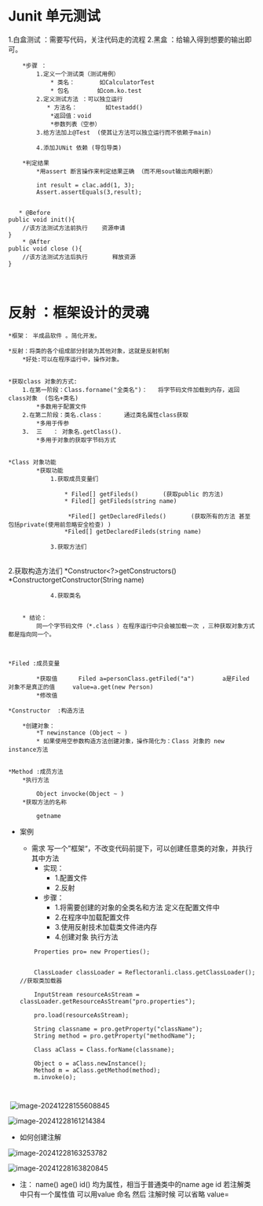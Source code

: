 #   Junit 单元测试 

1.白盒测试  ：需要写代码，关注代码走的流程
2.黑盒 ：给输入得到想要的输出即可。

        *步骤 ：
            1.定义一个测试类（测试用例）
                * 类名：       如CalculatorTest 
                * 包名        如com.ko.test
            2.定义测试方法 ：可以独立运行
               * 方法名：        如testadd()
                *返回值：void
                *参数列表（空参）
            3.给方法加上@Test  (使其让方法可以独立运行而不依赖于main)
    
            4.添加JUNit 依赖 (导包导类)
    
        *判定结果
            *用assert 断言操作来判定结果正确 （而不用sout输出肉眼判断）

~~~
        int result = clac.add(1, 3);
        Assert.assertEquals(3,result);
        
~~~


       * @Before
    public void init(){
        //该方法测试方法前执行    资源申请
    }
        * @After
    public void close (){
        //该方法测试方法后执行       释放资源
    }


​        
# 反射 ：框架设计的灵魂
    *框架： 半成品软件 。简化开发。
    
    *反射：将类的各个组成部分封装为其他对象，这就是反射机制
        *好处:可以在程序运行中，操作对象。


    *获取class 对象的方式:
        1.在第一阶段：Class.forname("全类名")：   将字节码文件加载到内存，返回class对象  (包名+类名)
            *多数用于配置文件
        2.在第二阶段：类名.class：      通过类名属性class获取
            *多用于传参
        3.  三   ： 对象名.getClass().
            *多用于对象的获取字节码方式


    *Class 对象功能 
            *获取功能
                1.获取成员变量们
    
                    * Filed[] getFileds()       (获取public 的方法)
                    * Filed[] getFileds(string name)
    
                     *Filed[] getDeclaredFileds()       (获取所有的方法 甚至包括private(使用前忽略安全检查) )
                    *Filed[] getDeclaredFileds(string name)
    
                3.获取方法们


​                   
                2.获取构造方法们
                    *Constructor<?>getConstructors()
                    *Constructor<T>getConstructor(String name)                                                    
    
                4.获取类名


        * 结论：
            同一个字节码文件（*.class ）在程序运行中只会被加载一次 ，三种获取对象方式都是指向同一个。



    *Filed :成员变量 
    
            *获取值      Filed a=personClass.getFiled("a")        a是Filed 对象不是真正的值     value=a.get(new Person)
            *修改值
    
    *Constructor  :构造方法
    
        *创建对象：
            *T newinstance (Object ~ )
            * 如果使用空参数构造方法创建对象，操作简化为：Class 对象的 new instance方法 


    *Method :成员方法
        *执行方法
            
            Object invocke(Object ~ )
        *获取方法的名称    
    
            getname

 * 案例
   * 需求 写一个”框架“，不改变代码前提下，可以创建任意类的对象，并执行其中方法
        * 实现：
          * 1.配置文件
          * 2.反射
        * 步骤：
          * 1.将需要创建的对象的全类名和方法 定义在配置文件中
          * 2.在程序中加载配置文件
          * 3.使用反射技术加载类文件进内存
          * 4.创建对象 执行方法 
   
   
   

    ``` 
        Properties pro= new Properties();


        ClassLoader classLoader = Reflectoranli.class.getClassLoader();     //获取类加载器
    
        InputStream resourceAsStream = classLoader.getResourceAsStream("pro.properties");
    
        pro.load(resourceAsStream);
    
        String classname = pro.getProperty("className");
        String method = pro.getProperty("methodName");
    
        Class aClass = Class.forName(classname);
    
        Object o = aClass.newInstance();
        Method m = aClass.getMethod(method);
        m.invoke(o);



​        ![image-20241228155608845](C:\Users\ZhuanZ\AppData\Roaming\Typora\typora-user-images\image-20241228155608845.png)

![image-20241228161214384](C:\Users\ZhuanZ\AppData\Roaming\Typora\typora-user-images\image-20241228161214384.png)





* 如何创建注解

![image-20241228163253782](C:\Users\ZhuanZ\AppData\Roaming\Typora\typora-user-images\image-20241228163253782.png)

![image-20241228163820845](C:\Users\ZhuanZ\AppData\Roaming\Typora\typora-user-images\image-20241228163820845.png)

* 注： name() age() id() 均为属性，相当于普通类中的name age id  若注解类中只有一个属性值 可以用value  命名 然后 注解时候 可以省略 value=

